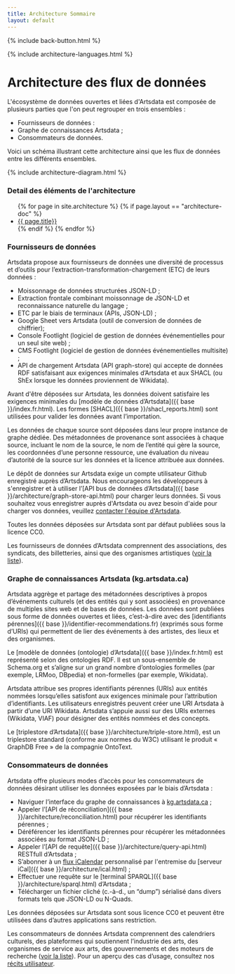 ```yaml
---
title: Architecture Sommaire
layout: default
---
```


<p>{% include back-button.html %}</p>

<p>{% include architecture-languages.html %}</p>

Architecture des flux de données
=========

L'écosystème de données ouvertes et liées d'Artsdata est composée de plusieurs parties que l'on peut regrouper en trois ensembles : 
* Fournisseurs de données :
* Graphe de connaissances Artsdata ;
* Consommateurs de données.

Voici un schéma illustrant cette architecture ainsi que les flux de données entre les différents ensembles.

{% include architecture-diagram.html %}

### Detail des éléments de l'architecture
<ul>
{% for page in site.architecture %}
  {% if page.layout == "architecture-doc" %}
   <li> <a href="{{ base }}{{ page.url }}"> {{ page.title}}</a></li>
  {% endif %}
{% endfor %}
</ul>

### Fournisseurs de données

Artsdata propose aux fournisseurs de données une diversité de processus et d’outils pour l’extraction-transformation-chargement (ETC) de leurs données :
* Moissonnage de données structurées JSON-LD ;
* Extraction frontale combinant moissonnage de JSON-LD et reconnaissance naturelle du langage&nbsp;; 
* ETC par le biais de terminaux (APIs, JSON-LD) ;
* Google Sheet vers Artsdata (outil de conversion de données de chiffrier);
* Console Footlight (logiciel de gestion de données événementielles pour un seul site web) ;
* CMS Footlight (logiciel de gestion de données événementielles multisite) ;
* API de chargement Artsdata (API graph-store) qui accepte de données RDF satisfaisant aux exigences minimales d’Artsdata et aux SHACL (ou ShEx lorsque les données proviennent de Wikidata).

Avant d'être déposées sur Artsdata, les données doivent satisfaire les exigences minimales du [modèle de données d’Artsdata]({{ base }}/index.fr.html). Les formes [SHACL]({{ base }}/shacl_reports.html) sont utilisées pour valider les données avant l’importation.

Les données de chaque source sont déposées dans leur propre instance de graphe dédiée. Des métadonnées de provenance sont associées à chaque source, incluant le nom de la source, le nom de l’entité qui gère la source, les coordonnées d’une personne ressource, une évaluation du niveau d’autorité de la source sur les données et la licence attribuée aux données. 

Le dépôt de données sur Artsdata exige un compte utilisateur Github enregistré auprès d’Artsdata. Nous encourageons les développeurs à s'enregistrer et à utiliser l’[API bus de données d’Artsdata]({{ base }}/architecture/graph-store-api.html) pour charger leurs données. Si vous souhaitez vous enregistrer auprès d'Artsdata ou avez besoin d'aide pour charger vos données, veuillez [contacter l'équipe d'Artsdata](https://www.artsdata.ca/fr/nous-joindre).

Toutes les données déposées sur Artsdata sont par défaut publiées sous la licence CC0.

Les fournisseurs de données d’Artsdata comprennent des associations, des syndicats, des billetteries, ainsi que des organismes artistiques ([voir la liste](https://kg.artsdata.ca/fr/query/show?sparql=feeds_all&title=Data+Feeds)).


### Graphe de connaissances Artsdata (kg.artsdata.ca)

Artsdata aggrège et partage des métadonnées descriptives à propos d’événements culturels (et des entités qui y sont associées) en provenance de multiples sites web et de bases de données. Les données sont publiées sous forme de données ouvertes et liées, c’est-à-dire avec des [identifiants pérennes]({{ base }}/identifier-recommendations.fr) (exprimés sous forme d’URIs) qui permettent de lier des événements à des artistes, des lieux et des organismes.  

Le [modèle de données (ontologie) d’Artsdata]({{ base }}/index.fr.html) est représenté selon des ontologies RDF. Il est un sous-ensemble de Schema.org et s’aligne sur un grand nombre d’ontologies formelles (par exemple, LRMoo, DBpedia) et non-formelles (par exemple, Wikidata). 

Artsdata attribue ses propres identifiants pérennes (URIs) aux entités nommées lorsqu’elles satisfont aux exigences minimale pour l’attribution d’identifiants. Les utilisateurs enregistrés peuvent créer une URI Artsdata à partir d’une URI Wikidata. Artsdata s’appuie aussi sur des URIs externes (Wikidata, VIAF) pour désigner des entités nommées et des concepts.

Le [triplestore d’Artsdata]({{ base }}/architecture/triple-store.html), est un triplestore standard (conforme aux normes du W3C) utilisant le produit « GraphDB Free » de la compagnie OntoText.


### Consommateurs de données

Artsdata offre plusieurs modes d’accès pour les consommateurs de données désirant utiliser les données exposées par le biais d’Artsdata : 
* Naviguer l’interface du graphe de connaissances à [kg.artsdata.ca](https://kg.artsdata.ca/) ;
* Appeler l’[API de réconciliation]({{ base }}/architecture/reconciliation.html) pour récupérer les identifiants pérennes&nbsp;;
* Déréférencer les identifiants pérennes pour récupérer les métadonnées associées au format JSON-LD ;
* Appeler l’[API de requête]({{ base }}/architecture/query-api.html) RESTfull d’Artsdata ; 
* S’abonner à un [flux iCalendar](https://kg.artsdata.ca/ical) personnalisé par l'entremise du [serveur iCal]({{ base }}/architecture/ical.html)&nbsp;;
* Effectuer une requête sur le [terminal SPARQL]({{ base }}/architecture/sparql.html) d’Artsdata ;
* Télécharger un fichier cliché (c.-à-d., un “dump”) sérialisé dans divers formats tels que JSON-LD ou N-Quads.

Les données déposées sur Artsdata sont sous licence CC0 et peuvent être utilisées dans d’autres applications sans restriction.

Les consommateurs de données Artsdata comprennent des calendriers culturels, des plateformes qui soutiennent l’industrie des arts, des organismes de service aux arts, des gouvernements et des moteurs de recherche ([voir la liste](https://kg.artsdata.ca/fr/doc/data-consumers)). Pour un aperçu des cas d’usage, consultez nos [récits utilisateur](https://www.artsdata.ca/fr/recits).
